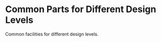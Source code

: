 [//]: <> (SPDX-License-Identifier: Apache-2.0)

# Common Parts for Different Design Levels

Common facilities for different design levels.
